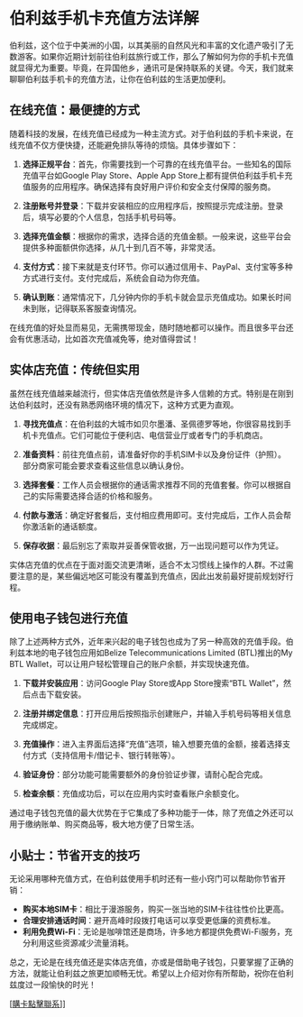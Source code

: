 # 伯利兹手机卡充值方法详解

伯利兹，这个位于中美洲的小国，以其美丽的自然风光和丰富的文化遗产吸引了无数游客。如果你近期计划前往伯利兹旅行或工作，那么了解如何为你的手机卡充值就显得尤为重要。毕竟，在异国他乡，通讯可是保持联系的关键。今天，我们就来聊聊伯利兹手机卡的充值方法，让你在伯利兹的生活更加便利。

## 在线充值：最便捷的方式

随着科技的发展，在线充值已经成为一种主流方式。对于伯利兹的手机卡来说，在线充值不仅方便快捷，还能避免排队等待的烦恼。具体步骤如下：

1. **选择正规平台**：首先，你需要找到一个可靠的在线充值平台。一些知名的国际充值平台如Google Play Store、Apple App Store上都有提供伯利兹手机卡充值服务的应用程序。确保选择有良好用户评价和安全支付保障的服务商。

2. **注册账号并登录**：下载并安装相应的应用程序后，按照提示完成注册。登录后，填写必要的个人信息，包括手机号码等。

3. **选择充值金额**：根据你的需求，选择合适的充值金额。一般来说，这些平台会提供多种面额供你选择，从几十到几百不等，非常灵活。

4. **支付方式**：接下来就是支付环节。你可以通过信用卡、PayPal、支付宝等多种方式进行支付。支付完成后，系统会自动为你充值。

5. **确认到账**：通常情况下，几分钟内你的手机卡就会显示充值成功。如果长时间未到账，记得联系客服查询情况。

在线充值的好处显而易见，无需携带现金，随时随地都可以操作。而且很多平台还会有优惠活动，比如首次充值减免等，绝对值得尝试！

## 实体店充值：传统但实用

虽然在线充值越来越流行，但实体店充值依然是许多人信赖的方式。特别是在刚到达伯利兹时，还没有熟悉网络环境的情况下，这种方式更为直观。

1. **寻找充值点**：在伯利兹的大城市如贝尔墨潘、圣佩德罗等地，你很容易找到手机卡充值点。它们可能位于便利店、电信营业厅或者专门的手机商店。

2. **准备资料**：前往充值点前，请准备好你的手机SIM卡以及身份证件（护照）。部分商家可能会要求查看这些信息以确认身份。

3. **选择套餐**：工作人员会根据你的通话需求推荐不同的充值套餐。你可以根据自己的实际需要选择合适的价格和服务。

4. **付款与激活**：确定好套餐后，支付相应费用即可。支付完成后，工作人员会帮你激活新的通话额度。

5. **保存收据**：最后别忘了索取并妥善保管收据，万一出现问题可以作为凭证。

实体店充值的优点在于面对面交流更清晰，适合不太习惯线上操作的人群。不过需要注意的是，某些偏远地区可能没有覆盖到充值点，因此出发前最好提前规划好行程。

## 使用电子钱包进行充值

除了上述两种方式外，近年来兴起的电子钱包也成为了另一种高效的充值手段。伯利兹本地的电子钱包应用如Belize Telecommunications Limited (BTL)推出的My BTL Wallet，可以让用户轻松管理自己的账户余额，并实现快速充值。

1. **下载并安装应用**：访问Google Play Store或App Store搜索“BTL Wallet”，然后点击下载安装。

2. **注册并绑定信息**：打开应用后按照指示创建账户，并输入手机号码等相关信息完成绑定。

3. **充值操作**：进入主界面后选择“充值”选项，输入想要充值的金额，接着选择支付方式（支持信用卡/借记卡、银行转账等）。

4. **验证身份**：部分功能可能需要额外的身份验证步骤，请耐心配合完成。

5. **检查余额**：充值成功后，可以在应用内实时查看账户余额变化。

通过电子钱包充值的最大优势在于它集成了多种功能于一体，除了充值之外还可以用于缴纳账单、购买商品等，极大地方便了日常生活。

## 小贴士：节省开支的技巧

无论采用哪种充值方式，在伯利兹使用手机时还有一些小窍门可以帮助你节省开销：

- **购买本地SIM卡**：相比于漫游服务，购买一张当地的SIM卡往往性价比更高。
- **合理安排通话时间**：避开高峰时段拨打电话可以享受更低廉的资费标准。
- **利用免费Wi-Fi**：无论是咖啡馆还是商场，许多地方都提供免费Wi-Fi服务，充分利用这些资源减少流量消耗。

总之，无论是在线充值还是实体店充值，亦或是借助电子钱包，只要掌握了正确的方法，就能让伯利兹之旅更加顺畅无忧。希望以上介绍对你有所帮助，祝你在伯利兹度过一段愉快的时光！

[[購卡點擊聯系](https://t.me/s/esim1088)]]